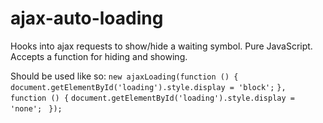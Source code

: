 ajax-auto-loading
=================

Hooks into ajax requests to show/hide a waiting symbol. Pure JavaScript. Accepts a function for hiding and showing. 

Should be used like so:
`new ajaxLoading(function () {`
    `document.getElementById('loading').style.display = 'block';`
    `}, function () {`
    `document.getElementById('loading').style.display = 'none'; `
    `});`
